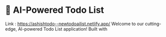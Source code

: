 # 🚀 AI-Powered Todo List
Link : https://ashishtodo--newtodoailist.netlify.app/
Welcome to our cutting-edge, AI-powered Todo List application! Built with
